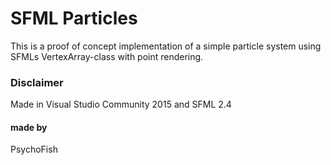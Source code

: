 # SFML Particles
This is a proof of concept implementation of a simple particle system using SFMLs VertexArray-class with point rendering.

### Disclaimer
Made in Visual Studio Community 2015 and SFML 2.4

#### made by
PsychoFish
